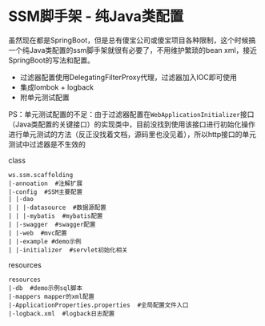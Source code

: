 # SSM脚手架 - 纯Java类配置

虽然现在都是SpringBoot，但是总有傻宝公司或傻宝项目各种限制，这个时候搞一个纯Java类配置的ssm脚手架就很有必要了，不用维护繁琐的bean xml，接近SpringBoot的写法和配置。

- 过滤器配置使用DelegatingFilterProxy代理，过滤器加入IOC即可使用
- 集成lombok + logback
- 附单元测试配置

PS：单元测试配置的不足：由于过滤器配置在`WebApplicationInitializer`接口（Java类配置的关键接口）的实现类中，目前没找到使用该接口进行初始化操作进行单元测试的方法（反正没找着文档，源码里也没见着），所以http接口的单元测试中过滤器是不生效的

class

```
ws.ssm.scaffolding
|-annoation  #注解扩展
|-config  #SSM主要配置
| |-dao
| | |-datasource  #数据源配置
| | |-mybatis  #mybatis配置
| |-swagger  #swagger配置
| |-web  #mvc配置
| |-example #demo示例
| |-initializer  #servlet初始化相关
```

resources

```
resources
|-db  #demo示例sql脚本
|-mappers mapper的xml配置
|-ApplicationProperties.properties  #全局配置文件入口
|-logback.xml  #logback日志配置
```